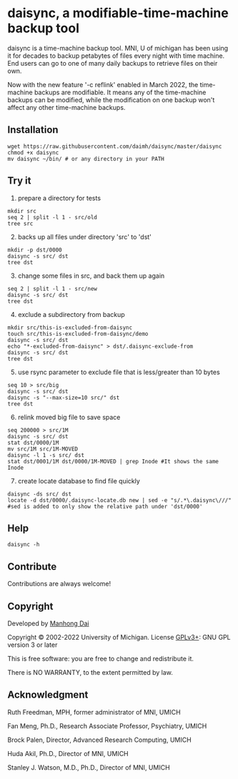 # daisync, a modifiable-time-machine backup tool
daisync is a time-machine backup tool. MNI, U of michigan has been using it for decades to backup petabytes of files every night with time machine. End users can go to one of many daily backups to retrieve files on their own.

Now with the new feature '-c reflink' enabled in March 2022, the time-machine backups are modifiable. It means any of the time-machine backups can be modified, while the modification on one backup won't affect any other time-machine backups.

## Installation
```
wget https://raw.githubusercontent.com/daimh/daisync/master/daisync
chmod +x daisync
mv daisync ~/bin/ # or any directory in your PATH
```

## Try it

1. prepare a directory for tests
```
mkdir src
seq 2 | split -l 1 - src/old
tree src
```

2. backs up all files under directory 'src' to 'dst'
```
mkdir -p dst/0000
daisync -s src/ dst
tree dst
```

3. change some files in src, and back them up again
```
seq 2 | split -l 1 - src/new
daisync -s src/ dst
tree dst
```

4. exclude a subdirectory from backup
```
mkdir src/this-is-excluded-from-daisync
touch src/this-is-excluded-from-daisync/demo
daisync -s src/ dst
echo "*-excluded-from-daisync" > dst/.daisync-exclude-from
daisync -s src/ dst
tree dst
```

5. use rsync parameter to exclude file that is less/greater than 10 bytes
```
seq 10 > src/big
daisync -s src/ dst
daisync -s "--max-size=10 src/" dst
tree dst
```

6. relink moved big file to save space

```
seq 200000 > src/1M
daisync -s src/ dst
stat dst/0000/1M
mv src/1M src/1M-MOVED
daisync -l 1 -s src/ dst
stat dst/0001/1M dst/0000/1M-MOVED | grep Inode #It shows the same Inode
```

7. create locate database to find file quickly
```
daisync -ds src/ dst
locate -d dst/0000/.daisync-locate.db new | sed -e "s/.*\.daisync\///" #sed is added to only show the relative path under 'dst/0000'
```

## Help
```
daisync -h
```

## Contribute

Contributions are always welcome!

## Copyright

Developed by [Manhong Dai](mailto:daimh@umich.edu)

Copyright © 2002-2022 University of Michigan. License [GPLv3+](https://gnu.org/licenses/gpl.html): GNU GPL version 3 or later 

This is free software: you are free to change and redistribute it.

There is NO WARRANTY, to the extent permitted by law.

## Acknowledgment

Ruth Freedman, MPH, former administrator of MNI, UMICH

Fan Meng, Ph.D., Research Associate Professor, Psychiatry, UMICH

Brock Palen, Director, Advanced Research Computing, UMICH

Huda Akil, Ph.D., Director of MNI, UMICH

Stanley J. Watson, M.D., Ph.D., Director of MNI, UMICH
